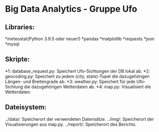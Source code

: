 # Big Data Analytics - Gruppe Ufo

## Libraries:
*meteostat(Python 3.9.5 oder neuer!)
*pandas
*matplotlib
*requests
*json
*mysql

## Skripte:
*1: database_request.py: Speichert Ufo-Sichtungen der DB lokal ab.
*2: geocoding.py: Speichert zu jedem (city, state)-Tupel die dazugehörigen Längen- und Breitengrade ab.
*3: weather.py: Speichert für jede Ufo-Sichtung die dazugehörigen Wetterdaten ab.
*4: map.py: Visualisiert die Wetterdaten.

## Dateisystem:
../data/: Speicherort der verwendeten Datensätze.
../img/: Speicherort der Visualisierungen aus map.py.
../report/: Speicherort des Berichts.